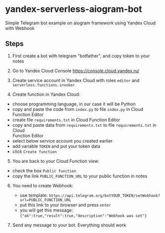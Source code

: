 # yandex-serverless-aiogram-bot
Simple Telegram bot example on aiogram framework using Yandex Cloud with Webhook


## Steps 
1. First create a bot with telegram "botfather", and copy token to your notes

2. Go to Yandex Cloud Console https://console.cloud.yandex.ru/

3. Create service account in Yandex Cloud with roles `editor` and `serverless.functions.invoker`

4. Create function in Yandex Cloud:
  - choose programming language, in our case it will be Python
  - copy and paste the code from `index.py` to file `index.py` in Cloud Function Editor
  - create file `requirements.txt` in Cloud Function Editor
  - copy and paste data from `requirements.txt` to file `requirements.txt` in Cloud   
    Function Editor
  - select below service account you created earlier
  - add variable `TOKEN` and put your token data
  - click `Create function`

5. You are back to your Cloud Function view:
  - check the box `Public function`
  - copy the link `PUBLIC_FUNCTION_URL` to your public function in notes

6. You need to create Webhook:
   - use template: `https://api.telegram.org/botYOUR_TOKEN/setWebhook?url=PUBLIC_FUNCTION_URL`
   - put this link to your browser and press `enter`
   - you will get this message: `{"ok":true,"result":true,"description":"Webhook was set"}`

7. Send any message to your bot. Everything should work
